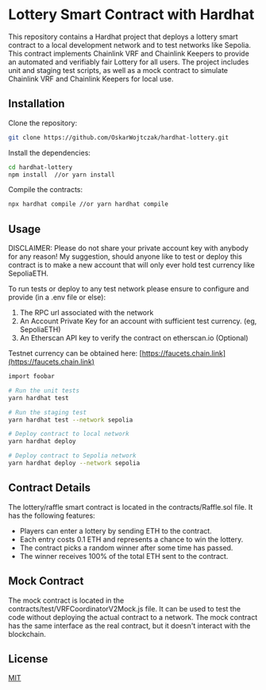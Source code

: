 # Lottery Smart Contract with Hardhat

This repository contains a Hardhat project that deploys a lottery smart contract to a local development network and to test networks like Sepolia. This contract implements Chainlink VRF and Chainlink Keepers to provide an automated and verifiably fair Lottery for all users. The project includes unit and staging test scripts, as well as a mock contract to simulate Chainlink VRF and Chainlink Keepers for local use.

## Installation

Clone the repository:

```bash
git clone https://github.com/OskarWojtczak/hardhat-lottery.git
```
Install the dependencies:

```bash
cd hardhat-lottery
npm install  //or yarn install
```
Compile the contracts:

```bash
npx hardhat compile //or yarn hardhat compile
```

## Usage

DISCLAIMER: Please do not share your private account key with anybody for any reason! My suggestion, should anyone like to test or deploy this contract is to make a new account that will only ever hold test currency like SepoliaETH.

To run tests or deploy to any test network please ensure to configure and provide (in a .env file or else):
 
1. The RPC url associated with the network
2. An Account Private Key for an account with sufficient test currency. (eg, SepoliaETH)
3. An Etherscan API key to verify the contract on etherscan.io (Optional)

Testnet currency can be obtained here: [https://faucets.chain.link](https://faucets.chain.link)

```bash
import foobar

# Run the unit tests
yarn hardhat test

# Run the staging test
yarn hardhat test --network sepolia

# Deploy contract to local network
yarn hardhat deploy

# Deploy contract to Sepolia network
yarn hardhat deploy --network sepolia
```


## Contract Details

The lottery/raffle smart contract is located in the contracts/Raffle.sol file. It has the following features:

- Players can enter a lottery by sending ETH to the contract.
- Each entry costs 0.1 ETH and represents a chance to win the lottery.
- The contract picks a random winner after some time has passed.
- The winner receives 100% of the total ETH sent to the contract.

## Mock Contract

The mock contract is located in the contracts/test/VRFCoordinatorV2Mock.js file. It can be used to test the code without deploying the actual contract to a network. The mock contract has the same interface as the real contract, but it doesn't interact with the blockchain.

## License

[MIT](https://choosealicense.com/licenses/mit/)
